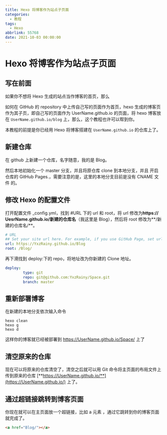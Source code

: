 ```yaml
---
title: Hexo 将博客作为站点子页面
categories:
  - 教程
tags:
  - Hexo
abbrlink: 55768
date: 2021-10-03 00:00:00
---
```


# Hexo 将博客作为站点子页面

## 写在前面

如果你不想将 Hexo 生成的站点当作博客的首页，那么

如何在 GitHub 的 repository 中上传自己写的页面作为首页，hexo 生成的博客页作为其子页，即自己写的页面作为 UserName.github.io 的页面，将 hexo 博客放在 `UserName.github.io/blog` 上，那么，这个教程也许可以帮到你。

本教程的前提是你已经用 Hexo 将博客搭建在 `UserName.github.io` 的仓库上了。

## 新建仓库

在 github 上新建一个仓库，名字随意，我的是 Blog。

然后本地初始化一个 master 分支，并且将原仓库 clone 到本地分支，并且 开启仓库的 GitHub Pages.，需要注意的是，这里的本地分支目前是没有 CNAME 文件 的。

## 修改 Hexo 的配置文件

打开配置文件 \_config.yml，找到 #URL 下的 url 和 root，将 url 修改为**https:// UesrName.github.io/新建的仓库名**（我这里是 Blog），然后将 root 修改为**/新建的仓库名/**。

```yaml
# URL
## Set your site url here. For example, if you use GitHub Page, set url as 'https://username.github.io/project'
url: https://YxzRainy.github.io/Blog
root: /Blog/
```

再下滑找到 deploy:下的 repo，将地址改为你新建的 Clone 地址。

```yaml
deploy:
        type: git
        repo: git@github.com:YxzRainy/Space.git
        branch: master
```

## 重新部署博客

在新建的本地分支依次输入命令

```
hexo clean
hexo g
hexo d
```

这样你的博客就已经被部署到 https://UserName.github.io/Space/ 上了

## 清空原来的仓库

现在可以将原来的仓库清空了，清空之后就可以用 Git 命令将主页面的布局文件上传到原来的仓库 [**https://UserName.github.io/**](https://UserName.github.io/) 上了。

## 通过超链接跳转到博客页面

你现在就可以在主页面放一个超链接，比如 a 元素 ，通过它跳转到你的博客页面就完成了。

```html
<a href="Blog/"></a>
```
